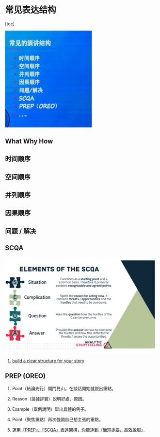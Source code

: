 # 常见表达结构



[toc]

<img src="./img/image-20220328170621646.png" alt="image-20220328170621646" style="zoom:80%;" /> 





## What Why How





## 时间顺序



## 空间顺序



## 并列顺序



## 因果顺序



## 问题 / 解决



## SCQA

<img src="./img/image-20220328171602101.png" alt="image-20220328171602101" style="zoom:80%;" /> 





1. [build a clear structure for your story](https://analytic-storytelling.com/online_module/slides/AnalyticStorytelling_BuildAClearStructure.pdf)



## PREP (OREO)

1. Point（結論先行）開門見山，在談話開始就説出重點。
2. Reason（論據詳實）説明好處、原因。
3. Example（舉例說明）舉出具體的例子。
4. Point（聚焦重點）再次強調自己想主張的重點。



1. [運用『PREP』、『SCQA』表達架構，你能達到『簡短扼要、高效說服』](https://taiwantopsales.com/post/podcast/%E9%81%8B%E7%94%A8%E3%80%8Eprep%E3%80%8F%E3%80%81%E3%80%8Escqa%E3%80%8F%E8%A1%A8%E9%81%94%E6%9E%B6%E6%A7%8B%EF%BC%8C%E4%BD%A0%E8%83%BD%E9%81%94%E5%88%B0%E3%80%8E%E7%B0%A1%E7%9F%AD%E6%89%BC%E8%A6%81-2/)